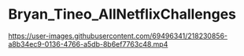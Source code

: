 # Bryan_Tineo_AllNetflixChallenges

https://user-images.githubusercontent.com/69496341/218230856-a8b34ec9-0136-4766-a5db-8b6ef7763c48.mp4

